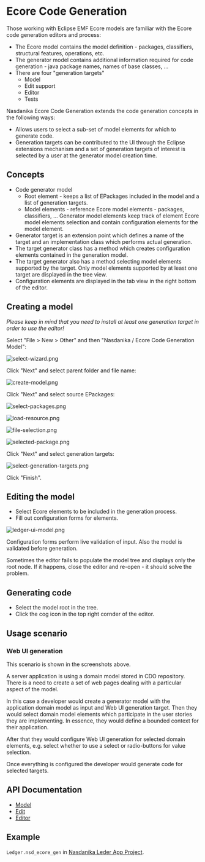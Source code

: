 # Ecore Code Generation

Those working with Eclipse EMF Ecore models are familiar with the Ecore code generation editors and process:

* The Ecore model contains the model definition - packages, classifiers, structural features, operations, etc.
* The generator model contains additional information required for code generation - java package names, names of base classes, ...
* There are four "generation targets"
  * Model
  * Edit support
  * Editor
  * Tests
  
Nasdanika Ecore Code Generation extends the code generation concepts in the following ways:

* Allows users to select a sub-set of model elements for which to generate code.
* Generation targets can be contributed to the UI through the Eclipse extensions mechanism and a set of generation targets of interest is selected by a user at the generator model creation time. 

## Concepts

* Code generator model
  * Root element - keeps a list of EPackages included in the model and a list of generation targets.
  * Model elements - reference Ecore model elements - packages, classifiers, ... Generator model elements keep track of element Ecore model elements selection and contain configuration elements for the model element.
* Generator target is an extension point which defines a name of the target and an implementation class which performs actual generation.
* The target generator class has a method which creates configuration elements contained in the generation model.
* The target generator also has a method selecting model elements supported by the target. Only model elements supported by at least one target are displayed in the tree view.   
* Configuration elements are displayed in the tab view in the right bottom of the editor.

## Creating a model

_Please keep in mind that you need to install at least one generation target in order to use the editor!_

Select "File > New > Other" and then "Nasdanika / Ecore Code Generation Model":

![select-wizard.png](select-wizard.png)

Click "Next" and select parent folder and file name:

![create-model.png](create-model.png)

Click "Next" and select source EPackages:

![select-packages.png](select-packages.png)

![load-resource.png](load-resource.png)

![file-selection.png](file-selection.png)

![selected-package.png](selected-package.png)

Click "Next" and select generation targets:

![select-generation-targets.png](select-generation-targets.png)

Click "Finish".  

## Editing the model

* Select Ecore elements to be included in the generation process.
* Fill out configuration forms for elements.

![ledger-ui-model.png](ledger-ui-model.png)


Configuration forms perform live validation of input. Also the model is validated before generation.

Sometimes the editor fails to populate the model tree and displays only the root node. 
If it happens, close the editor and re-open - it should solve the problem. 

## Generating code

* Select the model root in the tree. 
* Click the cog icon in the top right cornder of the editor.


## Usage scenario

### Web UI generation

This scenario is shown in the screenshots above.

A server application is using a domain model stored in CDO repository. There is a need to create a set of web pages dealing with a particular aspect of the model. 

In this case a developer would create a generator model with the application domain model as input and Web UI generation target.
Then they would select domain model elements which participate in the user stories they are implementing. 
In essence, they would define a bounded context for their application. 

After that they would configure Web UI generation for selected domain elements, e.g. select whether to use a select or radio-buttons for value selection.

Once everything is configured the developer would generate code for selected targets.

## API Documentation

* [Model](http://www.nasdanika.org/products/codegen-ecore/apidocs/org.nasdanika.codegen.ecore/apidocs/)
* [Edit](http://www.nasdanika.org/products/codegen-ecore/apidocs/org.nasdanika.codegen.ecore.edit/apidocs/)
* [Editor](http://www.nasdanika.org/products/codegen-ecore/apidocs/org.nasdanika.codegen.ecore.editor/apidocs/)

## Example

``Ledger.nsd_ecore_gen`` in [Nasdanika Leder App Project](https://github.com/Nasdanika/ledger/tree/master/org.nasdanika.ledger.app).
